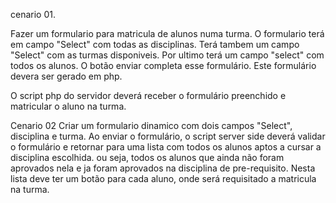 cenario 01.

Fazer um formulario para matricula de alunos numa turma.
O formulario terá em campo "Select" com todas as disciplinas.
Terá tambem um campo "Select" com as turmas disponiveis.
Por ultimo terá um campo "select" com todos os alunos.
O botão enviar completa esse formulário.
Este formulário devera ser gerado em php.

O script php do servidor deverá receber o formulário preenchido e matricular o aluno na turma.

Cenario 02
Criar um formulario dinamico com dois campos "Select", disciplina e turma.
Ao enviar o formulário, o script server side deverá validar o formulário e retornar para uma lista com todos os alunos aptos a cursar a disciplina escolhida. ou seja, todos os alunos que ainda não foram aprovados nela e ja foram aprovados na disciplina de pre-requisito.
Nesta lista deve ter um botão para cada aluno, onde será requisitado a matricula na turma.